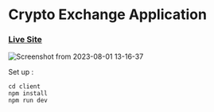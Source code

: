 # Crypto Exchange Application
### [Live Site](https://terukulasai-final-year-project.netlify.app/)

![Screenshot from 2023-08-01 13-16-37](https://github.com/SAI127001/Sai-Crypto_Exchange-Application/assets/109673842/4cfaae77-9b99-478d-8d84-bd8944e6781b)

Set up :

    cd client
    npm install
    npm run dev
